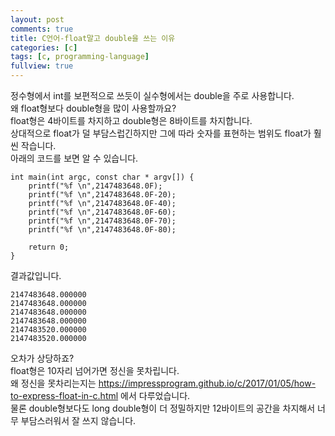 ```yaml
---
layout: post
comments: true
title: C언어-float말고 double을 쓰는 이유
categories: [c]
tags: [c, programming-language]
fullview: true
---
```

정수형에서 int를 보편적으로 쓰듯이 실수형에서는 double을 주로 사용합니다.  
왜 float형보다 double형을 많이 사용할까요?  
float형은 4바이트를 차지하고 double형은 8바이트를 차지합니다.  
상대적으로 float가 덜 부담스럽긴하지만 그에 따라 숫자를 표현하는 범위도 float가 훨씬 작습니다.  
아래의 코드를 보면 알 수 있습니다.  
```
int main(int argc, const char * argv[]) {
    printf("%f \n",2147483648.0F);
    printf("%f \n",2147483648.0F-20);
    printf("%f \n",2147483648.0F-40);
    printf("%f \n",2147483648.0F-60);
    printf("%f \n",2147483648.0F-70);
    printf("%f \n",2147483648.0F-80);

    return 0;
}
```
결과값입니다.  
```결과값
2147483648.000000
2147483648.000000
2147483648.000000
2147483648.000000
2147483520.000000
2147483520.000000
```
오차가 상당하죠?  
float형은 10자리 넘어가면 정신을 못차립니다.  
왜 정신을 못차리는지는 https://impressprogram.github.io/c/2017/01/05/how-to-express-float-in-c.html 에서 다루었습니다.  
물론 double형보다도 long double형이 더 정밀하지만 12바이트의 공간을 차지해서 너무 부담스러워서 잘 쓰지 않습니다.  
